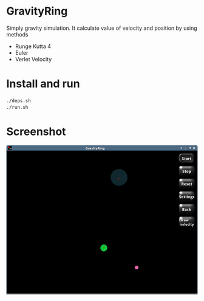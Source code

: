 # GravityRing
Simply gravity simulation. It calculate value of  velocity and position  by  using methods
* Runge Kutta 4 
* Euler
* Verlet Velocity

# Install and run
```bash
./deps.sh
./run.sh
```
# Screenshot
![Gravity ring](https://raw.githubusercontent.com/Aldor007/GravityRing/master/screenshot.png "Working")
